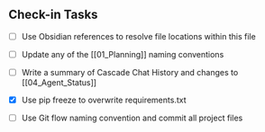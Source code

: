 ## Check-in Tasks
- [ ] Use Obsidian references to resolve file locations within this file
- [ ] Update any of the [[01_Planning]] naming conventions
- [ ] Write a summary of Cascade Chat History and changes to [[04_Agent_Status]]
- [x] Use pip freeze to overwrite requirements.txt
- [ ] Use Git flow naming convention and commit all project files

